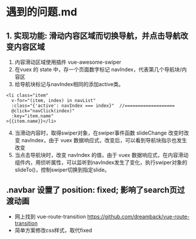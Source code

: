 # 遇到的问题.md

## 1. 实现功能: 滑动内容区域而切换导航，并点击导航改变内容区域
1. 内容滑动区域使用插件 vue-awesome-swiper 
2. 在vuex 的 state 中，存一个页面数字标记 navIndex，代表第几个导航块/内容区
3. 给导航块标记与navIndex相同的添加active类。
  ```
  <li class="item" 
    v-for="(item, index) in navList" 
    :class="{'active': navIndex === index}"  //===================
    @click="navClick(index)" 
    :key="item.name"
  >{{item.name}}</li>
  ```
4. 当滑动内容时，取得swiper对象，在swiper事件函数 slideChange 改变时改变 navIndex，由于 vuex 数据响应式，改变后，可以看到导航块指示也发生改变
5. 当点击导航块时，改变 navIndex 的值，由于 vuex 数据响应式，在内容滑动组件内，用侦听属性，可以监听到navIndex发生了变化，执行swiper对象的 slideTo()，控制swiper切换到指定slide。

## .navbar 设置了 position: fixed; 影响了search页过渡动画
- 网上找到 vue-route-transition https://github.com/dreamback/vue-route-transition  
- 简单方案修改css样式，取代fixed